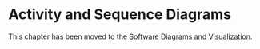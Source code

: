 # Activity and Sequence Diagrams

This chapter has been moved to the [Software Diagrams and Visualization](software-diagrams-and-visualization.md).


